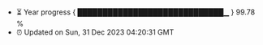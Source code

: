 - ⏳ Year progress { █████████████████████████████▁ } 99.78 %
- ⏰ Updated on Sun, 31 Dec 2023 04:20:31 GMT

